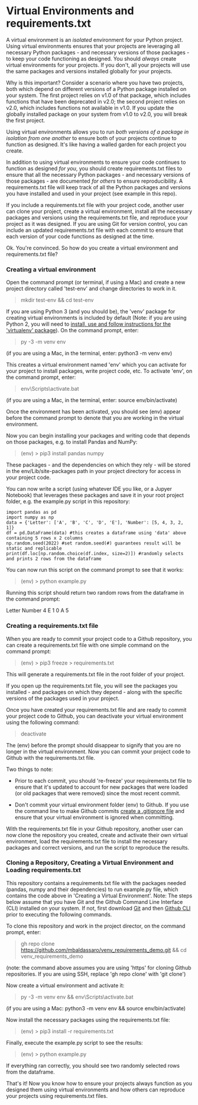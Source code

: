 # Virtual Environments and requirements.txt 

A virtual environment is an *isolated* environment for your Python project. Using virtual environments ensures that your projects are leveraging all necessary Python packages - and necessary versions of those packages - to keep your code functioning as designed. You should *always* create virtual environments for your projects. If you don't, all your projects will use the same packages and versions installed globally for your projects. 

Why is this important? Consider a scenario where you have two projects, both which depend on different versions of a Python package installed on your system. The first project relies on v1.0 of that package, which includes functions that have been deprecated in v2.0; the second project relies on v2.0, which includes functions not available in v1.0. If you update the globally installed package on your system from v1.0 to v2.0, you will break the first project. 

Using virtual environments allows you to run *both versions of a package in isolation from one another* to ensure both of your projects continue to function as designed. It's like having a walled garden for each project you create. 

In addition to using virtual environments to ensure your code continues to function as designed *for you*, you should create requirements.txt files to ensure that all the necessary Python packages - and necessary versions of those packages - are documented *for others* to ensure reproducibility. A requirements.txt file will keep track of all the Python packages and versions you have installed and used in your project (see example in this repo). 

If you include a requirements.txt file with your project code, another user can clone your project, create a virtual environment, install all the necessary packages and versions using the requirements.txt file, and reproduce your project as it was designed. If you are using Git for version control, you can include an updated requirements.txt file with each commit to ensure that each version of your code functions as designed at the time. 

Ok. You're convinced. So how do you create a virtual environment and requirements.txt file?

### Creating a virtual environment

Open the command prompt (or terminal, if using a Mac) and create a new project directory called 'test-env' and change directories to work in it. 

> mkdir test-env && cd test-env

If you are using Python 3 (and you should be), the 'venv' package for creating virtual environments is included by default (Note: if you are using Python 2, you will need to [install, use and follow instructions for the 'virtualenv' package](https://packaging.python.org/en/latest/guides/installing-using-pip-and-virtual-environments/)). On the command prompt, enter:

> py -3 -m venv env 

(if you are using a Mac, in the terminal, enter: python3 -m venv env)

This creates a virtual environment named 'env' which you can activate for your project to install packages, write project code, etc. To activate 'env', on the command prompt, enter:

> env\Scripts\activate.bat

(if you are using a Mac, in the terminal, enter: source env/bin/activate) 

Once the environment has been activated, you should see (env) appear before the command prompt to denote that you are working in the virtual environment. 

Now you can begin installing your packages and writing code that depends on those packages, e.g. to install Pandas and NumPy: 

> (env) > pip3 install pandas numpy

These packages - and the dependencies on which they rely - will be stored in the env/Lib/site-packages path in your project directory for access in your project code.

You can now write a script (using whatever IDE you like, or a Jupyer Notebook) that leverages these packages and save it in your root project folder, e.g. the example.py script in this repository:

```
import pandas as pd
import numpy as np
data = {'Letter': ['A', 'B', 'C', 'D', 'E'], 'Number': [5, 4, 3, 2, 1]}
df = pd.DataFrame(data) #this creates a dataframe using 'data' above containing 5 rows x 2 columns 
np.random.seed(2022) #set random.seed(#) guarantees result will be static and replicable
print(df.loc[np.random.choice(df.index, size=2)]) #randomly selects and prints 2 rows from the dataframe
```

You can now run this script on the command prompt to see that it works:

> (env) > python example.py

Running this script should return two random rows from the dataframe in the command prompt:

  Letter  Number
4      E       1
0      A       5

### Creating a requirements.txt file

When you are ready to commit your project code to a Github repository, you can create a requirements.txt file with one simple command on the command prompt:

> (env) > pip3 freeze > requirements.txt

This will generate a requirements.txt file in the root folder of your project. 

If you open up the requirements.txt file, you will see the packages you installed - and packages on which they depend - along with the specific versions of the packages used in your project. 

Once you have created your requirements.txt file and are ready to commit your project code to Github, you can deactivate your virtual environment using the following command:

> deactivate

The (env) before the prompt should disappear to signify that you are no longer in the virtual environment. Now you can commit your project code to Github with the requirements.txt file. 

Two things to note: 

* Prior to each commit, you should 're-freeze' your requirements.txt file to ensure that it's updated to account for new packages that were loaded (or old packages that were removed) since the most recent commit. 

* Don't commit your virtual environment folder (env) to Github. If you use the command line to make Github commits [create a .gitignore file](https://docs.github.com/en/get-started/getting-started-with-git/ignoring-files) and ensure that your virtual environment is ignored when committing.

With the requirements.txt file in your Github repository, another user can now clone the repository you created, create and activate their own virtual environment, load the requirements.txt file to install the necessary packages and correct versions, and run the script to reproduce the results.

### Cloning a Repository, Creating a Virtual Environment and Loading requirements.txt

This repository contains a requirements.txt file with the packages needed (pandas, numpy and their dependencies) to run example.py file, which contains the code above in 'Creating a Virtual Environment'. Note: The steps below assume that you have Git and the Github Command Line Interface (CLI) installed on your system. If not, first download [Git](https://git-scm.com/downloads) and then [Github CLI](https://cli.github.com/) prior to executing the following commands.

To clone this repository and work in the project director, on the command prompt, enter:

> gh repo clone https://github.com/mbaldassaro/venv_requirements_demo.git && cd venv_requirements_demo

(note: the command above assumes you are using 'https' for cloning Github repositories. If you are using SSH, replace 'gh repo clone' with 'git clone')

Now create a virtual environment and activate it:

> py -3 -m venv env && env\Scripts\activate.bat

(if you are using a Mac: python3 -m venv env && source env/bin/activate)

Now install the necessary packages using the requirements.txt file:

> (env) > pip3 install -r requirements.txt

Finally, execute the example.py script to see the results:

> (env) > python example.py

If everything ran correctly, you should see two randomly selected rows from the dataframe.

That's it! Now you know how to ensure your projects always function as you designed them using virtual environments and how others can reproduce your projects using requirements.txt files.



